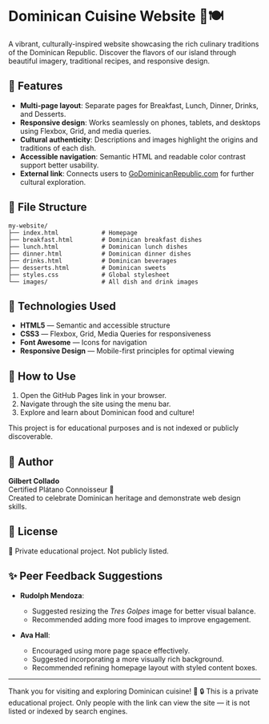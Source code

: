 # Dominican Cuisine Website 🌴🍽️

A vibrant, culturally-inspired website showcasing the rich culinary traditions of the Dominican Republic. Discover the flavors of our island through beautiful imagery, traditional recipes, and responsive design.

## 🌟 Features

- **Multi-page layout**: Separate pages for Breakfast, Lunch, Dinner, Drinks, and Desserts.
- **Responsive design**: Works seamlessly on phones, tablets, and desktops using Flexbox, Grid, and media queries.
- **Cultural authenticity**: Descriptions and images highlight the origins and traditions of each dish.
- **Accessible navigation**: Semantic HTML and readable color contrast support better usability.
- **External link**: Connects users to [GoDominicanRepublic.com](https://www.godominicanrepublic.com) for further cultural exploration.

## 📁 File Structure

```
my-website/
├── index.html            # Homepage
├── breakfast.html        # Dominican breakfast dishes
├── lunch.html            # Dominican lunch dishes
├── dinner.html           # Dominican dinner dishes
├── drinks.html           # Dominican beverages
├── desserts.html         # Dominican sweets
├── styles.css            # Global stylesheet
└── images/               # All dish and drink images
```

## 🔧 Technologies Used

- **HTML5** — Semantic and accessible structure
- **CSS3** — Flexbox, Grid, Media Queries for responsiveness
- **Font Awesome** — Icons for navigation
- **Responsive Design** — Mobile-first principles for optimal viewing

## 🚀 How to Use

1. Open the GitHub Pages link in your browser.
2. Navigate through the site using the menu bar.
3. Explore and learn about Dominican food and culture!

This project is for educational purposes and is not indexed or publicly discoverable.

## 🙋‍ Author

**Gilbert Collado**  
Certified Plátano Connoisseur 🍌  
Created to celebrate Dominican heritage and demonstrate web design skills.

## 📄 License

🔐 Private educational project. Not publicly listed.

## ✨ Peer Feedback Suggestions

- **Rudolph Mendoza**:
  - Suggested resizing the *Tres Golpes* image for better visual balance.
  - Recommended adding more food images to improve engagement.

- **Ava Hall**:
  - Encouraged using more page space effectively.
  - Suggested incorporating a more visually rich background.
  - Recommended refining homepage layout with styled content boxes.

---

Thank you for visiting and exploring Dominican cuisine! 🌟
🔒 This is a private educational project. Only people with the link can view the site — it is not listed or indexed by search engines.
